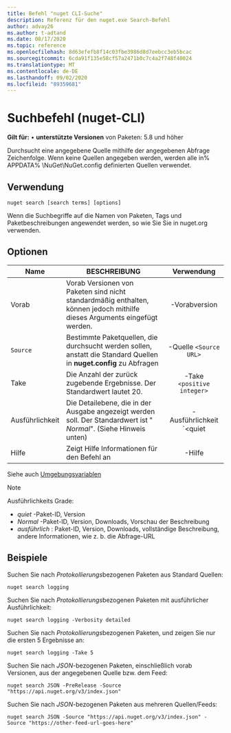 ```yaml
---
title: Befehl "nuget CLI-Suche"
description: Referenz für den nuget.exe Search-Befehl
author: advay26
ms.author: t-adtand
ms.date: 08/17/2020
ms.topic: reference
ms.openlocfilehash: 8d63efefb8f14c03fbe3986d8d7eebcc3eb5bcac
ms.sourcegitcommit: 6cda91f135e58cf57a2471b0c7c4a2f748f40024
ms.translationtype: MT
ms.contentlocale: de-DE
ms.lasthandoff: 09/02/2020
ms.locfileid: "89359681"
---
```

# <a name="search-command-nuget-cli"></a>Suchbefehl (nuget-CLI)

**Gilt für:** &bullet; **unterstützte Versionen** von Paketen: 5.8 und höher

Durchsucht eine angegebene Quelle mithilfe der angegebenen Abfrage Zeichenfolge. Wenn keine Quellen angegeben werden, werden alle in% APPDATA% \NuGet\NuGet.config definierten Quellen verwendet.

## <a name="usage"></a>Verwendung

```cli
nuget search [search terms] [options]
```

Wenn die Suchbegriffe auf die Namen von Paketen, Tags und Paketbeschreibungen angewendet werden, so wie Sie Sie in nuget.org verwenden.

## <a name="options"></a>Optionen

| Name | BESCHREIBUNG | Verwendung |
| ---  |     ---     |  :-:  |
| Vorab | Vorab Versionen von Paketen sind nicht standardmäßig enthalten, können jedoch mithilfe dieses Arguments eingefügt werden. | -Vorabversion |
| `Source` | Bestimmte Paketquellen, die durchsucht werden sollen, anstatt die Standard Quellen in __nuget.config__ zu Abfragen | -Quelle `<Source URL>`|
| Take | Die Anzahl der zurück zugebende Ergebnisse. Der Standardwert lautet 20. | -Take `<positive integer>` |
| Ausführlichkeit | Die Detailebene, die in der Ausgabe angezeigt werden soll. Der Standardwert ist " _Normal_". (Siehe Hinweis unten)  | -Ausführlichkeit `<quiet|normal|detailed>` |
| Hilfe | Zeigt Hilfe Informationen für den Befehl an | -Hilfe |

Siehe auch [Umgebungsvariablen](cli-ref-environment-variables.md)

> [!NOTE] 
> Ausführlichkeits Grade:
> * _quiet_ -Paket-ID, Version
> * _Normal_ -Paket-ID, Version, Downloads, Vorschau der Beschreibung
> * _ausführlich_ : Paket-ID, Version, Downloads, vollständige Beschreibung, andere Informationen, wie z. b. die Abfrage-URL

## <a name="examples"></a>Beispiele

Suchen Sie nach *Protokollierungs*bezogenen Paketen aus Standard Quellen:
```
nuget search logging
```
Suchen Sie nach *Protokollierungs*bezogenen Paketen mit ausführlicher Ausführlichkeit:
```
nuget search logging -Verbosity detailed
```
Suchen Sie nach *Protokollierungs*bezogenen Paketen, und zeigen Sie nur die ersten 5 Ergebnisse an:
```
nuget search logging -Take 5
```
Suchen Sie nach *JSON*-bezogenen Paketen, einschließlich vorab Versionen, aus der angegebenen Quelle bzw. dem Feed:
```
nuget search JSON -PreRelease -Source "https://api.nuget.org/v3/index.json"
```
Suchen Sie nach *JSON*-bezogenen Paketen aus mehreren Quellen/Feeds:
```
nuget search JSON -Source "https://api.nuget.org/v3/index.json" -Source "https://other-feed-url-goes-here"
```
